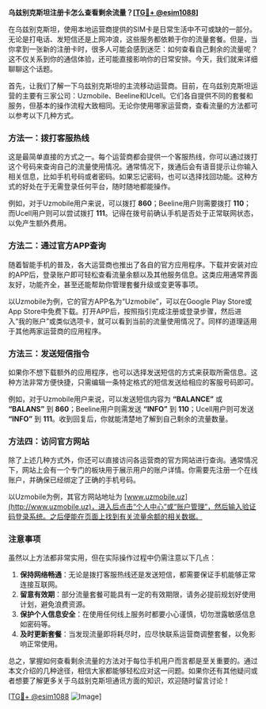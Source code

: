 **乌兹别克斯坦注册卡怎么查看剩余流量？[[TG💪+ @esim1088](https://t.me/s/esim1088)]**

在乌兹别克斯坦，使用本地运营商提供的SIM卡是日常生活中不可或缺的一部分。无论是打电话、发短信还是上网冲浪，这些服务都依赖于你的流量套餐。但是，当你拿到一张新的注册卡时，很多人可能会感到迷茫：如何查看自己剩余的流量呢？这不仅关系到你的通信体验，还可能直接影响你的日常安排。今天，我们就来详细聊聊这个话题。

首先，让我们了解一下乌兹别克斯坦的主流移动运营商。目前，在乌兹别克斯坦运营的主要有三家公司：Uzmobile、Beeline和Ucell。它们各自提供不同的套餐和服务，但基本的操作流程大致相同。无论你使用哪家运营商，查看流量的方法都可以参考以下几种方式。

### 方法一：拨打客服热线

这是最简单直接的方式之一。每个运营商都会提供一个客服热线，你可以通过拨打这个号码来查询自己的流量使用情况。通常情况下，拨通后会有语音提示让你输入相关信息，比如手机号码或者密码。如果忘记密码，也可以选择找回功能。这种方式的好处在于无需登录任何平台，随时随地都能操作。

例如，对于Uzmobile用户来说，可以拨打 **860**；Beeline用户则需要拨打 **110**；而Ucell用户则可以尝试拨打 **111**。记得在拨号前确认手机是否处于正常联网状态，以免产生额外费用。

### 方法二：通过官方APP查询

随着智能手机的普及，各大运营商也推出了各自的官方应用程序。下载并安装对应的APP后，登录账户即可轻松查看流量余额以及其他服务信息。这类应用通常界面友好，功能齐全，甚至还能帮助你管理套餐升级或变更等事项。

以Uzmobile为例，它的官方APP名为“Uzmobile”，可以在Google Play Store或App Store中免费下载。打开APP后，按照指引完成注册或登录步骤，然后进入“我的账户”或类似选项卡，就可以看到当前的流量使用情况了。同样的道理适用于其他两家运营商的应用程序。

### 方法三：发送短信指令

如果你不想下载额外的应用程序，也可以选择发送短信的方式来获取所需信息。这种方法非常方便快捷，只需编辑一条特定格式的短信发送给相应的客服号码即可。

例如，对于Uzmobile用户来说，可以发送短信内容为 **“BALANCE”** 或 **“BALANS”** 到 **860**；Beeline用户则需发送 **“INFO”** 到 **110**；Ucell用户则可发送 **“INFO”** 到 **111**。收到回复后，你就能清楚地了解到自己剩余的流量数量。

### 方法四：访问官方网站

除了上述几种方式外，你还可以直接访问各运营商的官方网站进行查询。通常情况下，网站上会有一个专门的板块用于展示用户的账户详情。你需要先注册一个在线账户，并确保已经绑定了正确的手机号码。

以Uzmobile为例，其官方网站地址为 [www.uzmobile.uz](http://www.uzmobile.uz)，进入后点击“个人中心”或“账户管理”，然后输入验证码登录系统。之后便能在页面上找到有关流量余额的相关数据。

### 注意事项

虽然以上方法都非常实用，但在实际操作过程中仍需注意以下几点：

1. **保持网络畅通**：无论是拨打客服热线还是发送短信，都需要保证手机能够正常连接互联网。
2. **留意有效期**：部分流量套餐可能具有一定的有效期限，请务必提前规划好使用计划，避免浪费资源。
3. **保护个人信息安全**：在使用任何线上服务时都要小心谨慎，切勿泄露敏感信息如密码等。
4. **及时更新套餐**：当发现流量即将耗尽时，应尽快联系运营商调整套餐，以免影响正常使用。

总之，掌握如何查看剩余流量的方法对于每位手机用户而言都是至关重要的。通过本文介绍的几种途径，相信大家都能够轻松应对这一问题。如果你还有其他疑问或者想要了解更多关于乌兹别克斯坦通讯方面的知识，欢迎随时留言讨论！

[[TG💪+ @esim1088](https://t.me/s/esim1088) ![Image](https://i.postimg.cc/4NQfJmqS/Snipaste-2025-05-13-00-14-12.png)]